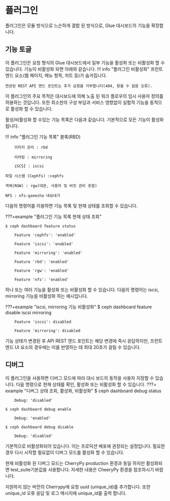 # 플러그인
플러그인은 모듈 방식으로 느슨하게 결합 된 방식으로, Glue 대시보드의 기능을 확장합니다.

## 기능 토글
이 플러그인은 요청 형식의 Glue 대시보드에서 일부 기능을 활성화 또는 비활성화 할 수 있습니다.
기능이 비활성화 되면 아래와 같습니다.
!!! info "플러그인 비활성화"
    프런트 엔드 요소(웹 페이지, 메뉴 항목, 차트 등)가 숨겨집니다.

    연관된 REST API 엔드 포인트는 추가 요청을 거부합니다(404, 찾을 수 없음 오류).

이 플러그인의 주요 목적은 대시보드에 의해 노출 된 워크 플로우의 임시 사용자 정의를 허용하는 것입니다. 또한 최소한의 구성 부담과 서비스 영향없이 실험적 기능을 동적으로 활성화 할 수 있습니다.

활성/비활성화 할 수있는 기능 목록은 다음과 같습니다. 기본적으로 모든 기능이 활성화됩니다.

!!! info "플러그인 기능 목록"
    블록(RBD)

        이미지 관리 : rbd

        미러링 : mirroring

        iSCSI : iscsi

    파일 시스템 (Cephfs) :cephfs

    객체(RGW) : rgw(데몬, 사용자 및 버킷 관리 포함)

    NFS : nfs-ganesha 내보내기

다음의 명령어를 이용하면 기능 목록 및 현재 상태를 조회할 수 있습니다.

???+example "플러그인 기능 목록 현재 상태 조회"

    $ ceph dashboard feature status

        Feature 'cephfs': 'enabled'

        Feature 'iscsi': 'enabled'

        Feature 'mirroring': 'enabled'

        Feature 'rbd': 'enabled'

        Feature 'rgw': 'enabled'

        Feature 'nfs': 'enabled'

하나 또는 여러 기능을 활성화 또는 비활성화 할 수 있습니다. 다음의 명령어는 iscsi, mirroring 기능을 비활성화 하는 예시입니다.

???+example "iscsi, mirroring 기능 비활성화"
    $ ceph dashboard feature disable iscsi mirroring
        
        Feature 'iscsi': disabled
        
        Feature 'mirroring': disabled

기능 상태가 변경된 후 API REST 엔드 포인트는 해당 변경에 즉시 응답하지만, 프런트 엔드 UI 요소의 경우에는 이를 반영하는 데 최대 20초가 걸릴 수 있습니다.

## 디버그
이 플러그인을 사용하면 디버그 모드에 따라 대시 보드의 동작을 사용자 지정할 수 있습니다. 다음 명령으로 현재 상태를 확인, 활성화 또는 비활성화 할 수 있습니다.
???+ example "디버그 상태 조회, 활성화, 비활성화"
    $ ceph dashboard debug status
    
        Debug: 'disabled'
    
    $ ceph dashboard debug enable

        Debug: 'enabled'
    
    $ ceph dashboard debug disable

        Debug: 'disabled'

기본적으로 비활성화되어 있습니다. 이는 프로덕션 배포에 권장되는 설정입니다. 필요한 경우 다시 시작할 필요없이 디버그 모드를 활성화 할 수 있습니다.

현재 비활성화 된 디버그 모드는 CherryPy production 환경과 동일 하지만 활성화되면 test_suite기본값을 사용합니다. 자세한 내용은 CheeryPy 환경을 참조하시기 바랍니다.

지원하지 않는 버전의 Cherrypy에 요청 uuid (unique_id)를 추가합니다. 또한 unique_id 오류 응답 및 로그 메시지에 unique_id를 출력 합니다.